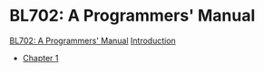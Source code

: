 # BL702: A Programmers' Manual

[BL702: A Programmers' Manual](title-page.md)
[Introduction](introduction.md)

- [Chapter 1](./chapter_1.md)
